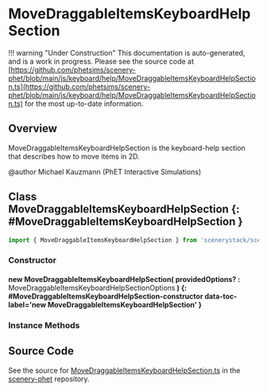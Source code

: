 # MoveDraggableItemsKeyboardHelpSection

!!! warning "Under Construction"
    This documentation is auto-generated, and is a work in progress. Please see the source code at
    [https://github.com/phetsims/scenery-phet/blob/main/js/keyboard/help/MoveDraggableItemsKeyboardHelpSection.ts](https://github.com/phetsims/scenery-phet/blob/main/js/keyboard/help/MoveDraggableItemsKeyboardHelpSection.ts) for the most up-to-date information.

## Overview

MoveDraggableItemsKeyboardHelpSection is the keyboard-help section that describes how to move items in 2D.

@author Michael Kauzmann (PhET Interactive Simulations)

## Class MoveDraggableItemsKeyboardHelpSection {: #MoveDraggableItemsKeyboardHelpSection }


```js
import { MoveDraggableItemsKeyboardHelpSection } from 'scenerystack/scenery-phet';
```
### Constructor

#### new MoveDraggableItemsKeyboardHelpSection( providedOptions? : <span style="font-weight: 400;">MoveDraggableItemsKeyboardHelpSectionOptions</span> ) {: #MoveDraggableItemsKeyboardHelpSection-constructor data-toc-label='new MoveDraggableItemsKeyboardHelpSection' }

### Instance Methods





## Source Code

See the source for [MoveDraggableItemsKeyboardHelpSection.ts](https://github.com/phetsims/scenery-phet/blob/main/js/keyboard/help/MoveDraggableItemsKeyboardHelpSection.ts) in the [scenery-phet](https://github.com/phetsims/scenery-phet) repository.
